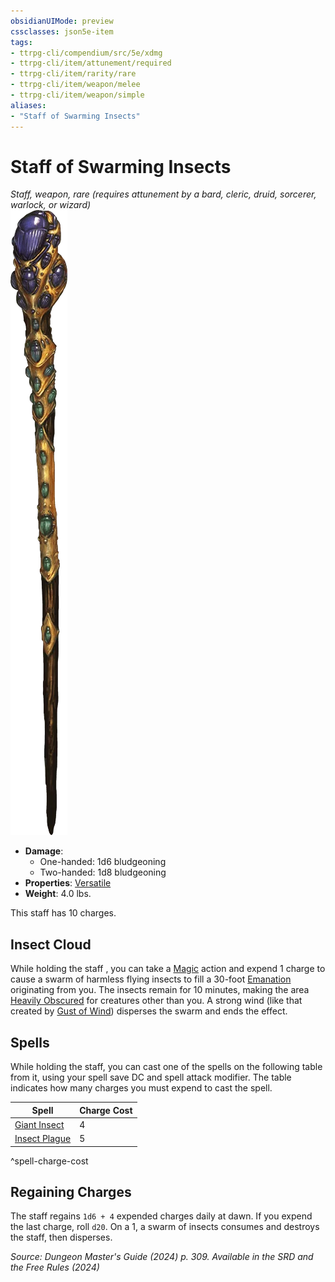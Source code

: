 ```yaml
---
obsidianUIMode: preview
cssclasses: json5e-item
tags:
- ttrpg-cli/compendium/src/5e/xdmg
- ttrpg-cli/item/attunement/required
- ttrpg-cli/item/rarity/rare
- ttrpg-cli/item/weapon/melee
- ttrpg-cli/item/weapon/simple
aliases: 
- "Staff of Swarming Insects"
---
```

# Staff of Swarming Insects
*Staff, weapon, rare (requires attunement by a bard, cleric, druid, sorcerer, warlock, or wizard)*  
![](Інструменти%20ДМ/CLI/items/img/staff-of-swarming-insects.webp#right)

- **Damage**:
  - One-handed: 1d6 bludgeoning
  - Two-handed: 1d8 bludgeoning
- **Properties**: [Versatile](Інструменти%20ДМ/CLI/rules/item-properties.md#Versatile)
- **Weight**: 4.0 lbs.

This staff has 10 charges.

## Insect Cloud

While holding the staff , you can take a [Magic](Інструменти%20ДМ/CLI/rules/actions.md#Magic) action and expend 1 charge to cause a swarm of harmless flying insects to fill a 30-foot [Emanation](Інструменти%20ДМ/CLI/rules/variant-rules/emanation-area-of-effect-xphb.md) originating from you. The insects remain for 10 minutes, making the area [Heavily Obscured](Інструменти%20ДМ/CLI/rules/variant-rules/heavily-obscured-xphb.md) for creatures other than you. A strong wind (like that created by [Gust of Wind](Інструменти%20ДМ/CLI/spells/gust-of-wind-xphb.md)) disperses the swarm and ends the effect.

## Spells

While holding the staff, you can cast one of the spells on the following table from it, using your spell save DC and spell attack modifier. The table indicates how many charges you must expend to cast the spell.

| Spell | Charge Cost |
|-------|-------------|
| [Giant Insect](Інструменти%20ДМ/CLI/spells/giant-insect-xphb.md) | 4 |
| [Insect Plague](Інструменти%20ДМ/CLI/spells/insect-plague-xphb.md) | 5 |
^spell-charge-cost

## Regaining Charges

The staff regains `1d6 + 4` expended charges daily at dawn. If you expend the last charge, roll `d20`. On a 1, a swarm of insects consumes and destroys the staff, then disperses.

*Source: Dungeon Master's Guide (2024) p. 309. Available in the <span title='Systems Reference Document (5.2)'>SRD</span> and the Free Rules (2024)*